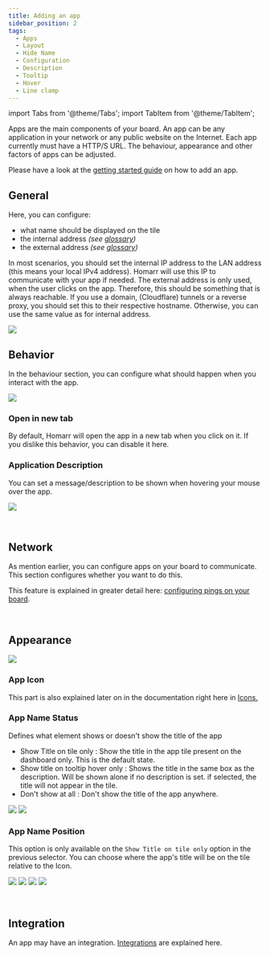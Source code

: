 ```yaml
---
title: Adding an app
sidebar_position: 2
tags:
  - Apps
  - Layout
  - Hide Name
  - Configuration
  - Description
  - Tooltip
  - Hover
  - Line clamp
---
```


import Tabs from '@theme/Tabs';
import TabItem from '@theme/TabItem';

Apps are the main components of your board.
An app can be any application in your network or any public website on the Internet.
Each app currently must have a HTTP/S URL.
The behaviour, appearance and other factors of apps can be adjusted.

Please have a look at the [getting started guide](../../getting-started/after-the-installation#adding-your-first-app) on how to add an app.

## General

Here, you can configure:

- what name should be displayed on the tile
- the internal address *(see [glossary](../../getting-started/glossary))*
- the external address *(see [glossary](../../getting-started/glossary))*

In most scenarios, you should set the internal IP address to the LAN address (this means your local IPv4 address).
Homarr will use this IP to communicate with your app if needed.
The external address is only used, when the user clicks on the app.
Therefore, this should be something that is always reachable.
If you use a domain, (Cloudflare) tunnels or a reverse proxy, you should set this to their respective hostname.
Otherwise, you can use the same value as for internal address.

![](./img/app-general-tab.png)

## Behavior

In the behaviour section, you can configure what should happen when you interact with the app.

![](img/behavior-tab.webp)

### Open in new tab
By default, Homarr will open the app in a new tab when you click on it.
If you dislike this behavior, you can disable it here.

### Application Description
You can set a message/description to be shown when hovering your mouse over the app.

![](img/description-hover-example.webp)

<br/>

## Network
As mention earlier, you can configure apps on your board to communicate.
This section configures whether you want to do this.

This feature is explained in greater detail here: [configuring pings on your board](../../advanced/customizations/board-customization.mdx#pings).

<br/>

## Appearance

![](img/appearance-tab.webp)

### App Icon

This part is also explained later on in the documentation right here in [Icons.](https://homarr.dev/docs/customizations/icons#icon-search)

### App Name Status
Defines what element shows or doesn't show the title of the app
- Show Title on tile only : Show the title in the app tile present on the dashboard only. This is the default state.
- Show title on tooltip hover only : Shows the title in the same box as the description. Will be shown alone if no description is set. if selected, the title will not appear in the tile.
- Don't show at all : Don't show the title of the app anywhere.

![](img/app-title-hover.webp) ![](img/app-no-title.webp)

### App Name Position
This option is only available on the ```Show Title on tile only``` option in the previous selector.
You can choose where the app's title will be on the tile relative to the Icon.

![](img/app-title-top.webp) ![](img/app-title-right.webp) ![](img/app-title-bottom.webp) ![](img/app-title-left.webp)

<br/>

## Integration

An app may have an integration. [Integrations](https://homarr.dev/docs/integrations/) are explained here.
